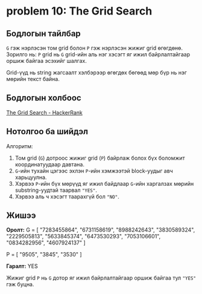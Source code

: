 # problem 10: The Grid Search 

## Бодлогын тайлбар

`G` гэж нэрлэсэн том grid болон `P` гэж нэрлэсэн жижиг grid өгөгдөнө. Зорилго нь: `P` grid нь `G` grid-ийн аль нэг хэсэгт яг ижил байрлалтайгаар оршиж байгаа эсэхийг шалгах.

Grid-үүд нь string жагсаалт хэлбэрээр өгөгдөх бөгөөд мөр бүр нь нэг мөрийн текст байна.


## Бодлогын холбоос

[The Grid Search - HackerRank](https://www.hackerrank.com/challenges/the-grid-search/problem?isFullScreen=true)


## Нотолгоо ба шийдэл

Алгоритм:
1. Том grid (`G`) дотроос жижиг grid (`P`) байрлаж болох бүх боломжит координатуудаар давтана.
2. `G`-ийн тухайн цэгээс эхлэн `P`-ийн хэмжээтэй block-уудыг авч харьцуулна.
3. Хэрвээ `P`-ийн бүх мөрүүд яг ижил байдлаар `G`-ийн харгалзах мөрийн substring-уудтай таарвал `"YES"`.
4. Хэрвээ аль ч хэсэгт таарахгүй бол `"NO"`.


## Жишээ

**Оролт:**
G = [
"7283455864",
"6731158619",
"8988242643",
"3830589324",
"2229505813",
"5633845374",
"6473530293",
"7053106601",
"0834282956",
"4607924137"
]

P = [
"9505",
"3845",
"3530"
]


**Гаралт:**
YES


Жижиг grid `P` нь `G` дотор яг ижил байрлалтайгаар оршиж байгаа тул `"YES"` гэж буцна.

